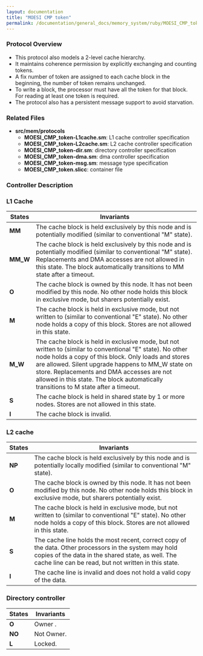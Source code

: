 ```yaml
---
layout: documentation
title: "MOESI CMP token"
permalink: /documentation/general_docs/memory_system/ruby/MOESI_CMP_token/
---
```


### Protocol Overview

  - This protocol also models a 2-level cache hierarchy.
  - It maintains coherence permission by explicitly exchanging and
    counting tokens.
  - A fix number of token are assigned to each cache block in the
    beginning, the number of token remains unchanged.
  - To write a block, the processor must have all the token for that
    block. For reading at least one token is required.
  - The protocol also has a persistent message support to avoid
    starvation.

### Related Files

  - **src/mem/protocols**
      - **MOESI_CMP_token-L1cache.sm**: L1 cache controller
        specification
      - **MOESI_CMP_token-L2cache.sm**: L2 cache controller
        specification
      - **MOESI_CMP_token-dir.sm**: directory controller specification
      - **MOESI_CMP_token-dma.sm**: dma controller specification
      - **MOESI_CMP_token-msg.sm**: message type specification
      - **MOESI_CMP_token.slicc**: container file

### Controller Description

### **L1 Cache**

| States    | Invariants                                                                                                                                                                                                                                                                                                                                                   |
| --------- | ------------------------------------------------------------------------------------------------------------------------------------------------------------------------------------------------------------------------------------------------------------------------------------------------------------------------------------------------------------ |
| **MM**    | The cache block is held exclusively by this node and is potentially modified (similar to conventional "M" state).                                                                                                                                                                                                                                            |
| **MM_W** | The cache block is held exclusively by this node and is potentially modified (similar to conventional "M" state). Replacements and DMA accesses are not allowed in this state. The block automatically transitions to MM state after a timeout.                                                                                                              |
| **O**     | The cache block is owned by this node. It has not been modified by this node. No other node holds this block in exclusive mode, but sharers potentially exist.                                                                                                                                                                                               |
| **M**     | The cache block is held in exclusive mode, but not written to (similar to conventional "E" state). No other node holds a copy of this block. Stores are not allowed in this state.                                                                                                                                                                           |
| **M_W**  | The cache block is held in exclusive mode, but not written to (similar to conventional "E" state). No other node holds a copy of this block. Only loads and stores are allowed. Silent upgrade happens to MM_W state on store. Replacements and DMA accesses are not allowed in this state. The block automatically transitions to M state after a timeout. |
| **S**     | The cache block is held in shared state by 1 or more nodes. Stores are not allowed in this state.                                                                                                                                                                                                                                                            |
| **I**     | The cache block is invalid.                                                                                                                                                                                                                                                                                                                                  |

### **L2 cache**

| States | Invariants                                                                                                                                                                                                          |
| ------ | ------------------------------------------------------------------------------------------------------------------------------------------------------------------------------------------------------------------- |
| **NP** | The cache block is held exclusively by this node and is potentially locally modified (similar to conventional "M" state).                                                                                           |
| **O**  | The cache block is owned by this node. It has not been modified by this node. No other node holds this block in exclusive mode, but sharers potentially exist.                                                      |
| **M**  | The cache block is held in exclusive mode, but not written to (similar to conventional "E" state). No other node holds a copy of this block. Stores are not allowed in this state.                                  |
| **S**  | The cache line holds the most recent, correct copy of the data. Other processors in the system may hold copies of the data in the shared state, as well. The cache line can be read, but not written in this state. |
| **I**  | The cache line is invalid and does not hold a valid copy of the data.                                                                                                                                               |

### **Directory controller**

| States | Invariants |
| ------ | ---------- |
| **O**  | Owner .    |
| **NO** | Not Owner. |
| **L**  | Locked.    |

